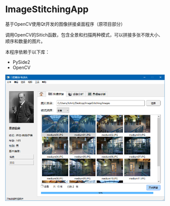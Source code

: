 # ImageStitchingApp
基于OpenCV使用Qt开发的图像拼接桌面程序（原项目部分）

调用OpenCV的Sitich函数，包含全景和扫描两种模式，可以拼接多张不限大小、顺序和数量的图片。

本程序依赖于以下库：

- PySide2
- OpenCV

![alt text](https://github.com/JT-TL/ImageStitchingApp/blob/main/overview.png)


